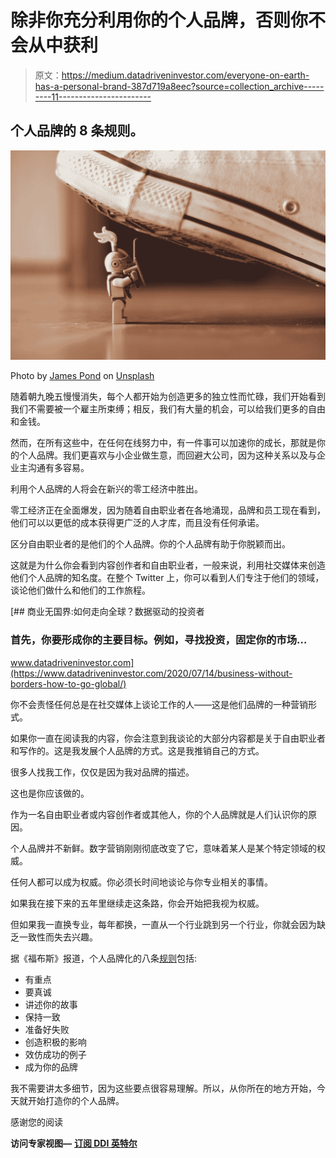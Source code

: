 # 除非你充分利用你的个人品牌，否则你不会从中获利

> 原文：<https://medium.datadriveninvestor.com/everyone-on-earth-has-a-personal-brand-387d719a8eec?source=collection_archive---------11----------------------->

## 个人品牌的 8 条规则。

![](img/e632b16af087c992b019b986e408529c.png)

Photo by [James Pond](https://unsplash.com/@jamesponddotco?utm_source=medium&utm_medium=referral) on [Unsplash](https://unsplash.com?utm_source=medium&utm_medium=referral)

随着朝九晚五慢慢消失，每个人都开始为创造更多的独立性而忙碌，我们开始看到我们不需要被一个雇主所束缚；相反，我们有大量的机会，可以给我们更多的自由和金钱。

然而，在所有这些中，在任何在线努力中，有一件事可以加速你的成长，那就是你的个人品牌。我们更喜欢与小企业做生意，而回避大公司，因为这种关系以及与企业主沟通有多容易。

利用个人品牌的人将会在新兴的零工经济中胜出。

零工经济正在全面爆发，因为随着自由职业者在各地涌现，品牌和员工现在看到，他们可以以更低的成本获得更广泛的人才库，而且没有任何承诺。

区分自由职业者的是他们的个人品牌。你的个人品牌有助于你脱颖而出。

这就是为什么你会看到内容创作者和自由职业者，一般来说，利用社交媒体来创造他们个人品牌的知名度。在整个 Twitter 上，你可以看到人们专注于他们的领域，谈论他们做什么和他们的工作旅程。

[](https://www.datadriveninvestor.com/2020/07/14/business-without-borders-how-to-go-global/) [## 商业无国界:如何走向全球？数据驱动的投资者

### 首先，你要形成你的主要目标。例如，寻找投资，固定你的市场…

www.datadriveninvestor.com](https://www.datadriveninvestor.com/2020/07/14/business-without-borders-how-to-go-global/) 

你不会责怪任何总是在社交媒体上谈论工作的人——这是他们品牌的一种营销形式。

如果你一直在阅读我的内容，你会注意到我谈论的大部分内容都是关于自由职业者和写作的。这是我发展个人品牌的方式。这是我推销自己的方式。

很多人找我工作，仅仅是因为我对品牌的描述。

这也是你应该做的。

作为一名自由职业者或内容创作者或其他人，你的个人品牌就是人们认识你的原因。

个人品牌并不新鲜。数字营销刚刚彻底改变了它，意味着某人是某个特定领域的权威。

任何人都可以成为权威。你必须长时间地谈论与你专业相关的事情。

如果我在接下来的五年里继续走这条路，你会开始把我视为权威。

但如果我一直换专业，每年都换，一直从一个行业跳到另一个行业，你就会因为缺乏一致性而失去兴趣。

据《福布斯》报道，个人品牌化的八条[规则](https://www.forbes.com/sites/goldiechan/2018/11/08/10-golden-rules-personal-branding/#a93f66358a7b)包括:

*   有重点
*   要真诚
*   讲述你的故事
*   保持一致
*   准备好失败
*   创造积极的影响
*   效仿成功的例子
*   成为你的品牌

我不需要讲太多细节，因为这些要点很容易理解。所以，从你所在的地方开始，今天就开始打造你的个人品牌。

感谢您的阅读

**访问专家视图—** [**订阅 DDI 英特尔**](https://datadriveninvestor.com/ddi-intel)